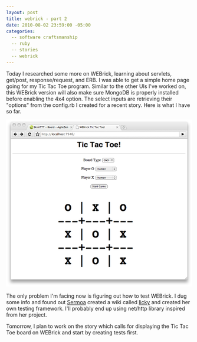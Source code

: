 ```yaml
---
layout: post
title: webrick - part 2
date: 2010-08-02 23:59:00 -05:00
categories:
  -- software craftsmanship
  -- ruby
  -- stories
  -- webrick  
---
```


Today I researched some more on WEBrick, learning about servlets, get/post, response/request, and ERB.  I was able to get a simple home page going for my Tic Tac Toe program.  Similar to the other UIs I've worked on, this WEBrick version will also make sure MongoDB is properly installed before enabling the 4x4 option.  The select inputs are retrieving their "options" from the config.rb I created for a recent story.  Here is what I have so far.

![TTT WEBrick Options Draft](/images/ttt_webrick_options_draft.jpg)

The only problem I'm facing now is figuring out how to test WEBrick.  I dug some info and found out [Sermoa](http://twitter.com/sermoa) created a wiki called [licky](http://github.com/sermoa/licky) and created her own testing framework.  I'll probably end up using net/http library inspired from her project.

Tomorrow, I plan to work on the story which calls for displaying the Tic Tac Toe board on WEBrick and start by creating tests first.
